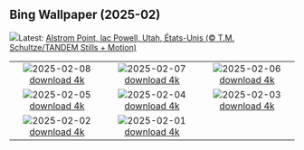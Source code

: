 ## Bing Wallpaper (2025-02)
![](https://www.bing.com/th?id=OHR.AlstromPoint_FR-FR6504478404_UHD.jpg&w=1000)Latest: [Alstrom Point, lac Powell, Utah, États-Unis (© T.M. Schultze/TANDEM Stills + Motion)](https://www.bing.com/th?id=OHR.AlstromPoint_FR-FR6504478404_UHD.jpg)

|      |      |      |
| :----: | :----: | :----: |
|![](https://www.bing.com/th?id=OHR.SnowySvaneti_FR-FR5675454162_UHD.jpg&pid=hp&w=384&h=216&rs=1&c=4)2025-02-08 [download 4k](https://www.bing.com/th?id=OHR.SnowySvaneti_FR-FR5675454162_UHD.jpg)|![](https://www.bing.com/th?id=OHR.LouvreRainyDay_FR-FR9439129374_UHD.jpg&pid=hp&w=384&h=216&rs=1&c=4)2025-02-07 [download 4k](https://www.bing.com/th?id=OHR.LouvreRainyDay_FR-FR9439129374_UHD.jpg)|![](https://www.bing.com/th?id=OHR.WhararikiBeach_FR-FR6142596123_UHD.jpg&pid=hp&w=384&h=216&rs=1&c=4)2025-02-06 [download 4k](https://www.bing.com/th?id=OHR.WhararikiBeach_FR-FR6142596123_UHD.jpg)|
|![](https://www.bing.com/th?id=OHR.ScottishSheep_FR-FR6098426442_UHD.jpg&pid=hp&w=384&h=216&rs=1&c=4)2025-02-05 [download 4k](https://www.bing.com/th?id=OHR.ScottishSheep_FR-FR6098426442_UHD.jpg)|![](https://www.bing.com/th?id=OHR.GoldenBridge_FR-FR5137269465_UHD.jpg&pid=hp&w=384&h=216&rs=1&c=4)2025-02-04 [download 4k](https://www.bing.com/th?id=OHR.GoldenBridge_FR-FR5137269465_UHD.jpg)|![](https://www.bing.com/th?id=OHR.RibbleheadViaduct_FR-FR4663739053_UHD.jpg&pid=hp&w=384&h=216&rs=1&c=4)2025-02-03 [download 4k](https://www.bing.com/th?id=OHR.RibbleheadViaduct_FR-FR4663739053_UHD.jpg)|
|![](https://www.bing.com/th?id=OHR.AustriaMarmot_FR-FR4256858728_UHD.jpg&pid=hp&w=384&h=216&rs=1&c=4)2025-02-02 [download 4k](https://www.bing.com/th?id=OHR.AustriaMarmot_FR-FR4256858728_UHD.jpg)|![](https://www.bing.com/th?id=OHR.DeerForest_FR-FR6532705920_UHD.jpg&pid=hp&w=384&h=216&rs=1&c=4)2025-02-01 [download 4k](https://www.bing.com/th?id=OHR.DeerForest_FR-FR6532705920_UHD.jpg)|